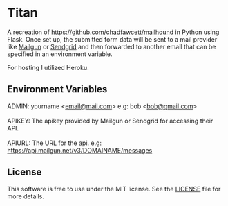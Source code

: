 # Titan

A recreation of https://github.com/chadfawcett/mailhound in Python using Flask. Once set up, the submitted form data will be sent to a mail provider like [Mailgun](https://mailgun.com) or [Sendgrid](https://sendgrid.com) and then forwarded to another email that can be specified in an environment variable.

For hosting I utilized Heroku.

## Environment Variables

ADMIN: yourname &#60;email@mail.com&#62;
        e.g:  bob &#60;bob@gmail.com&#62;
<br><br>
APIKEY: The apikey provided by Mailgun or Sendgrid for accessing their API.
<br><br>
APIURL: The URL for the api.
        e.g: https://api.mailgun.net/v3/DOMAINAME/messages

## License

This software is free to use under the MIT license. See the [LICENSE][] file for more details.

[License]: https://github.com/darkhobbo/Titan/blob/master/LICENSE
